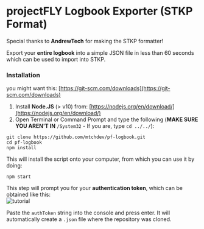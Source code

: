 # projectFLY Logbook Exporter (STKP Format)

Special thanks to **AndrewTech** for making the STKP formatter!  

Export your **entire logbook** into a simple JSON file in less than 60 seconds which can be used to import into STKP.  

### Installation

you might want this: [https://git-scm.com/downloads](https://git-scm.com/downloads)
1. Install **Node.JS** (> v10) from: [https://nodejs.org/en/download/](https://nodejs.org/en/download/)  
2. Open Terminal or Command Prompt and type the following (**MAKE SURE YOU AREN'T IN** `/System32` - If you are, type `cd ../../`):

```
git clone https://github.com/mtchdev/pf-logbook.git
cd pf-logbook
npm install
```

This will install the script onto your computer, from which you can use it by doing:
```
npm start
```

This step will prompt you for your **authentication token**, which can be obtained like this:  
![tutorial](https://i.imgur.com/Ln0OpCK.png)

Paste the `authToken` string into the console and press enter. It will automatically create a `.json` file where the repository was cloned.
